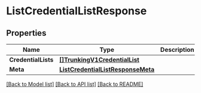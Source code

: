 # ListCredentialListResponse

## Properties

Name | Type | Description | Notes
------------ | ------------- | ------------- | -------------
**CredentialLists** | [**[]TrunkingV1CredentialList**](TrunkingV1CredentialList.md) |  |[optional] 
**Meta** | [**ListCredentialListResponseMeta**](ListCredentialListResponseMeta.md) |  |[optional] 

[[Back to Model list]](../README.md#documentation-for-models) [[Back to API list]](../README.md#documentation-for-api-endpoints) [[Back to README]](../README.md)


